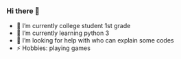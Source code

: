### Hi there 👋


- 🔭 I’m currently college student 1st grade
- 🌱 I’m currently learning python 3
- 🤔 I’m looking for help with who can explain some codes
- ⚡ Hobbies: playing games

